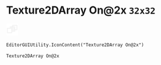 # Texture2DArray On@2x `32x32`
<img src="/img/Texture2DArray%20On.png" width=32 height=32>

``` CSharp
EditorGUIUtility.IconContent("Texture2DArray On@2x")
```
```
Texture2DArray On@2x
```
